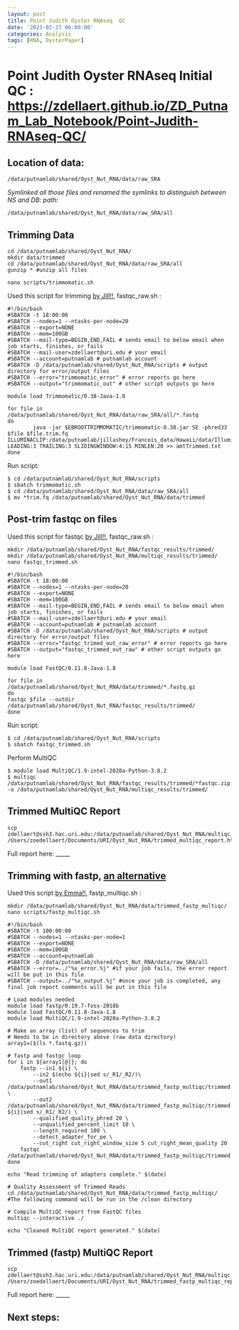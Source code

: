 ```yaml
---
layout: post
title: Point Judith Oyster RNAseq  QC
date: '2023-02-27 06:00:00'
categories: Analysis
tags: [RNA, OysterPaper]
---
```


# Point Judith Oyster RNAseq Initial QC : https://zdellaert.github.io/ZD_Putnam_Lab_Notebook/Point-Judith-RNAseq-QC/

## Location of data:

```
/data/putnamlab/shared/Oyst_Nut_RNA/data/raw_SRA
```

*Symlinked all those files and renamed the symlinks to distinguish between NS and DB: path:*
```
/data/putnamlab/shared/Oyst_Nut_RNA/data/raw_SRA/all
```

## Trimming Data

```
cd /data/putnamlab/shared/Oyst_Nut_RNA/
mkdir data/trimmed
cd /data/putnamlab/shared/Oyst_Nut_RNA/data/raw_SRA/all
gunzip * #unzip all files
```

```
nano scripts/trimmomatic.sh
```

Used this script for trimming [by Jill!!](https://github.com/JillAshey/SedimentStress/blob/master/Bioinf/RNASeq_pipeline_HI.md), fastqc_raw.sh :

```
#!/bin/bash
#SBATCH -t 18:00:00
#SBATCH --nodes=1 --ntasks-per-node=20
#SBATCH --export=NONE
#SBATCH --mem=100GB
#SBATCH --mail-type=BEGIN,END,FAIL # sends email to below email when job starts, finishes, or fails
#SBATCH --mail-user=zdellaert@uri.edu # your email
#SBATCH --account=putnamlab # putnamlab account
#SBATCH -D /data/putnamlab/shared/Oyst_Nut_RNA/scripts # output directory for error/output files
#SBATCH --error="trimmomatic_error" # error reports go here
#SBATCH --output="trimmomatic_out" # other script outputs go here

module load Trimmomatic/0.38-Java-1.8

for file in /data/putnamlab/shared/Oyst_Nut_RNA/data/raw_SRA/all/*.fastq
do
        java -jar $EBROOTTRIMMOMATIC/trimmomatic-0.38.jar SE -phred33 $file $file.trim.fq ILLUMINACLIP:/data/putnamlab/jillashey/Francois_data/Hawaii/data/Illumina_adapter_reads_PE_SE.fa:2:30:10 LEADING:3 TRAILING:3 SLIDINGWINDOW:4:15 MINLEN:20 >> amtTrimmed.txt
done
```

Run script:
```
$ cd /data/putnamlab/shared/Oyst_Nut_RNA/scripts
$ sbatch trimmomatic.sh
$ cd /data/putnamlab/shared/Oyst_Nut_RNA/data/raw_SRA/all
$ mv *trim.fq /data/putnamlab/shared/Oyst_Nut_RNA/data/trimmed
```

## Post-trim fastqc on files

Used this script for fastqc [by Jill!!](https://github.com/JillAshey/SedimentStress/blob/master/Bioinf/RNASeq_pipeline_HI.md), fastqc_raw.sh :

```
mkdir /data/putnamlab/shared/Oyst_Nut_RNA/fastqc_results/trimmed/
mkdir /data/putnamlab/shared/Oyst_Nut_RNA/multiqc_results/trimmed/
nano fastqc_trimmed.sh
```

```
#!/bin/bash
#SBATCH -t 18:00:00
#SBATCH --nodes=1 --ntasks-per-node=20
#SBATCH --export=NONE
#SBATCH --mem=100GB
#SBATCH --mail-type=BEGIN,END,FAIL # sends email to below email when job starts, finishes, or fails
#SBATCH --mail-user=zdellaert@uri.edu # your email
#SBATCH --account=putnamlab # putnamlab account
#SBATCH -D /data/putnamlab/shared/Oyst_Nut_RNA/scripts # output directory for error/output files
#SBATCH --error="fastqc_trimed_out_raw_error" # error reports go here
#SBATCH --output="fastqc_trimmed_out_raw" # other script outputs go here

module load FastQC/0.11.8-Java-1.8

for file in /data/putnamlab/shared/Oyst_Nut_RNA/data/trimmed/*.fastq.gz
do
fastqc $file --outdir /data/putnamlab/shared/Oyst_Nut_RNA/fastqc_results/trimmed/
done
```

Run script:
```
$ cd /data/putnamlab/shared/Oyst_Nut_RNA/scripts
$ sbatch fastqc_trimmed.sh
```

Perform MultiQC

```
$ module load MultiQC/1.9-intel-2020a-Python-3.8.2
$ multiqc /data/putnamlab/shared/Oyst_Nut_RNA/fastqc_results/trimmed/*fastqc.zip  -o /data/putnamlab/shared/Oyst_Nut_RNA/multiqc_results/trimmed/
```

## Trimmed MultiQC Report

```
scp  zdellaert@ssh3.hac.uri.edu:/data/putnamlab/shared/Oyst_Nut_RNA/multiqc_results/trimmed/multiqc_report.html /Users/zoedellaert/Documents/URI/Oyst_Nut_RNA/trimmed_multiqc_report.html
```

Full report here: _____

## Trimming with fastp, [an alternative](https://github.com/emmastrand/EmmaStrand_Notebook/blob/master/_posts/2022-02-03-KBay-Bleaching-Pairs-RNASeq-Pipeline-Analysis.md)


Used this script [by Emma!!](https://github.com/emmastrand/EmmaStrand_Notebook/blob/master/_posts/2022-02-03-KBay-Bleaching-Pairs-RNASeq-Pipeline-Analysis.md), fastp_multiqc.sh :

```
mkdir /data/putnamlab/shared/Oyst_Nut_RNA/data/trimmed_fastp_multiqc/
nano scripts/fastp_multiqc.sh
```

```
#!/bin/bash
#SBATCH -t 100:00:00
#SBATCH --nodes=1 --ntasks-per-node=1
#SBATCH --export=NONE
#SBATCH --mem=100GB
#SBATCH --account=putnamlab
#SBATCH -D /data/putnamlab/shared/Oyst_Nut_RNA/data/raw_SRA/all               
#SBATCH --error=../"%x_error.%j" #if your job fails, the error report will be put in this file
#SBATCH --output=../"%x_output.%j" #once your job is completed, any final job report comments will be put in this file

# Load modules needed 
module load fastp/0.19.7-foss-2018b
module load FastQC/0.11.8-Java-1.8
module load MultiQC/1.9-intel-2020a-Python-3.8.2

# Make an array (list) of sequences to trim
# Needs to be in directory above (raw data directory)
array1=($(ls *.fastq.gz))

# fastp and fastqc loop 
for i in ${array1[@]}; do
    fastp --in1 ${i} \
        --in2 $(echo ${i}|sed s/_R1/_R2/)\
        --out1 /data/putnamlab/shared/Oyst_Nut_RNA/data/trimmed_fastp_multiqc/trimmed.${i} \
        --out2 /data/putnamlab/shared/Oyst_Nut_RNA/data/trimmed_fastp_multiqc/trimmed.$(echo ${i}|sed s/_R1/_R2/) \
        --qualified_quality_phred 20 \
        --unqualified_percent_limit 10 \
        --length_required 100 \
        --detect_adapter_for_pe \
        --cut_right cut_right_window_size 5 cut_right_mean_quality 20
    fastqc /data/putnamlab/shared/Oyst_Nut_RNA/data/trimmed_fastp_multiqc/trimmed.${i}
done

echo "Read trimming of adapters complete." $(date)

# Quality Assessment of Trimmed Reads
cd /data/putnamlab/shared/Oyst_Nut_RNA/data/trimmed_fastp_multiqc/ #The following command will be run in the /clean directory

# Compile MultiQC report from FastQC files 
multiqc --interactive ./  

echo "Cleaned MultiQC report generated." $(date)
```

## Trimmed (fastp) MultiQC Report

```
scp  zdellaert@ssh3.hac.uri.edu:/data/putnamlab/shared/Oyst_Nut_RNA/multiqc_results/trimmed_fastp_multiqc/multiqc_report.html /Users/zoedellaert/Documents/URI/Oyst_Nut_RNA/trimmed_fastp_multiqc_report.html
```

Full report here: _____


## Next steps:
